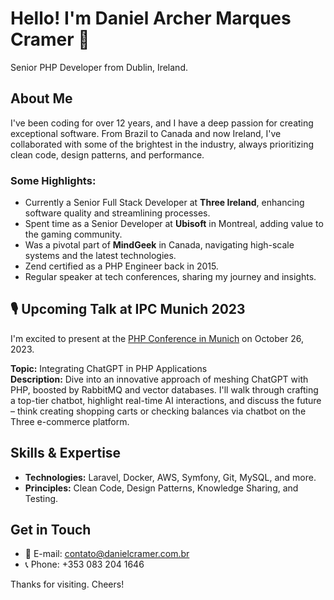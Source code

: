# Hello! I'm Daniel Archer Marques Cramer 👋

Senior PHP Developer from Dublin, Ireland.

## About Me

I've been coding for over 12 years, and I have a deep passion for creating exceptional software. From Brazil to Canada and now Ireland, I've collaborated with some of the brightest in the industry, always prioritizing clean code, design patterns, and performance.

### Some Highlights:

- Currently a Senior Full Stack Developer at **Three Ireland**, enhancing software quality and streamlining processes.
- Spent time as a Senior Developer at **Ubisoft** in Montreal, adding value to the gaming community.
- Was a pivotal part of **MindGeek** in Canada, navigating high-scale systems and the latest technologies.
- Zend certified as a PHP Engineer back in 2015.
- Regular speaker at tech conferences, sharing my journey and insights.

## 🎙️ Upcoming Talk at IPC Munich 2023

I'm excited to present at the [PHP Conference in Munich](https://www.phpconference.com/munich/) on October 26, 2023. 

**Topic:** Integrating ChatGPT in PHP Applications  
**Description:** Dive into an innovative approach of meshing ChatGPT with PHP, boosted by RabbitMQ and vector databases. I'll walk through crafting a top-tier chatbot, highlight real-time AI interactions, and discuss the future – think creating shopping carts or checking balances via chatbot on the Three e-commerce platform.

## Skills & Expertise

- **Technologies:** Laravel, Docker, AWS, Symfony, Git, MySQL, and more.
- **Principles:** Clean Code, Design Patterns, Knowledge Sharing, and Testing.

## Get in Touch

- 📧 E-mail: [contato@danielcramer.com.br](mailto:contato@danielcramer.com.br)
- 📞 Phone: +353 083 204 1646

Thanks for visiting. Cheers!
